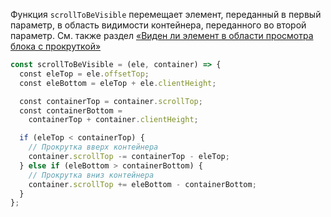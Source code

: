 Функция `scrollToBeVisible` перемещает элемент, переданный в первый параметр, в область видимости контейнера, переданного во второй параметр. См. также раздел [«Виден ли элемент в области просмотра блока с прокруткой»](/#topic-is-visible)

```javascript
const scrollToBeVisible = (ele, container) => {
  const eleTop = ele.offsetTop;
  const eleBottom = eleTop + ele.clientHeight;

  const containerTop = container.scrollTop;
  const containerBottom =
    containerTop + container.clientHeight;

  if (eleTop < containerTop) {
    // Прокрутка вверх контейнера
    container.scrollTop -= containerTop - eleTop;
  } else if (eleBottom > containerBottom) {
    // Прокрутка вниз контейнера
    container.scrollTop += eleBottom - containerBottom;
  }
};
```
